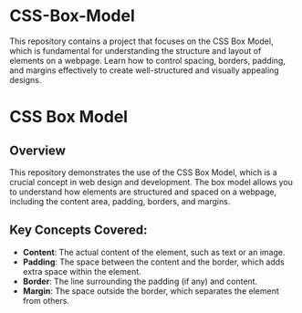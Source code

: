 # CSS-Box-Model
This repository contains a project that focuses on the CSS Box Model, which is fundamental for understanding the structure and layout of elements on a webpage. Learn how to control spacing, borders, padding, and margins effectively to create well-structured and visually appealing designs.
# CSS Box Model

## Overview
This repository demonstrates the use of the CSS Box Model, which is a crucial concept in web design and development. The box model allows you to understand how elements are structured and spaced on a webpage, including the content area, padding, borders, and margins.

## Key Concepts Covered:
- **Content**: The actual content of the element, such as text or an image.
- **Padding**: The space between the content and the border, which adds extra space within the element.
- **Border**: The line surrounding the padding (if any) and content.
- **Margin**: The space outside the border, which separates the element from others.
